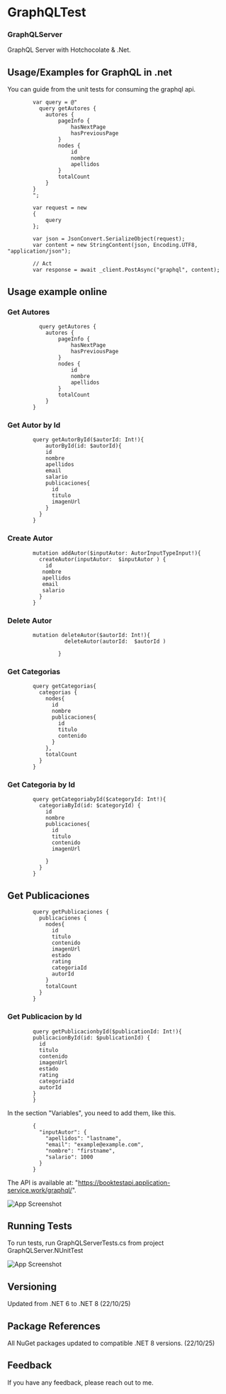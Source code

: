 
# GraphQLTest

### GraphQLServer ###
GraphQL Server with Hotchocolate & .Net.

## Usage/Examples for GraphQL in .net
You can guide from the unit tests for consuming the graphql api.

            var query = @"
              query getAutores {
                autores {
                    pageInfo {
                        hasNextPage
                        hasPreviousPage
                    }
                    nodes {
                        id
                        nombre
                        apellidos
                    }
                    totalCount
                }
            }
            ";

            var request = new
            {
                query
            };

            var json = JsonConvert.SerializeObject(request);
            var content = new StringContent(json, Encoding.UTF8, "application/json");

            // Act
            var response = await _client.PostAsync("graphql", content);

## Usage example online
### Get Autores
              query getAutores {
                autores {
                    pageInfo {
                        hasNextPage
                        hasPreviousPage
                    }
                    nodes {
                        id
                        nombre
                        apellidos
                    }
                    totalCount
                }
            }

### Get Autor by Id
            query getAutorById($autorId: Int!){
                autorById(id: $autorId){
                id
                nombre    
                apellidos
                email
                salario
                publicaciones{
                  id
                  titulo
                  imagenUrl
                }
              }
            } 

### Create Autor
            mutation addAutor($inputAutor: AutorInputTypeInput!){
              createAutor(inputAutor:  $inputAutor ) {
                id
               nombre
               apellidos
               email
               salario 
              }
            }

### Delete Autor
            mutation deleteAutor($autorId: Int!){
                      deleteAutor(autorId:  $autorId ) 
                       
                    }
                    
### Get Categorias
            query getCategorias{
              categorias {
                nodes{
                  id
                  nombre
                  publicaciones{
                    id
                    titulo
                    contenido
                  }
                },
                totalCount
              }
            }

### Get Categoria by Id
            query getCategoriabyId($categoryId: Int!){
              categoriaById(id: $categoryId) {
                id
                nombre
                publicaciones{
                  id
                  titulo
                  contenido
                  imagenUrl
      
                }
              }
            }

## Get Publicaciones
            query getPublicaciones {
              publicaciones {
                nodes{
                  id
                  titulo
                  contenido
                  imagenUrl
                  estado
                  rating
                  categoriaId
                  autorId
                }
                totalCount
              }
            }

### Get Publicacion by Id
            query getPublicacionbyId($publicationId: Int!){
            publicacionById(id: $publicationId) {
              id
              titulo
              contenido
              imagenUrl
              estado
              rating
              categoriaId
              autorId
            }
            }

In the section "Variables", you need to add them, like this.

            {
              "inputAutor": {
                "apellidos": "lastname",
                "email": "example@example.com",
                "nombre": "firstname",
                "salario": 1000
              }  
            }

The API is available at: "https://booktestapi.application-service.work/graphql/".

![App Screenshot](https://res.cloudinary.com/imgresd/image/upload/v1695431017/Github/exampleBanana_sgkszv.png)
## Running Tests

To run tests, run GraphQLServerTests.cs from project GraphQLServer.NUnitTest

![App Screenshot](https://res.cloudinary.com/imgresd/image/upload/v1695431146/Github/testsGraphql_amolkl.png)


## Versioning

Updated from .NET 6 to .NET 8 (22/10/25)

## Package References

All NuGet packages updated to compatible .NET 8 versions. (22/10/25)

## Feedback

If you have any feedback, please reach out to me.

